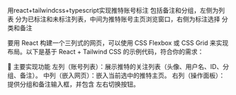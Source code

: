 用react+tailwindcss+typescript实现推特账号标注
包括备注和分组，左侧为列表 分为已标注和未标注列表，中间为推特账号主页浏览窗口，右侧为标注选择 分类和备注

要用 React 构建一个三列式的网页，可以使用 CSS Flexbox 或 CSS Grid 来实现布局。以下是基于 React + Tailwind CSS 的示例代码，符合你的需求：

📌 主要实现功能
左列（账号列表）：展示推特的关注列表（头像、用户名、ID、分组、备注）。
中列（嵌入网页）：嵌入当前选中的推特主页。
右列（操作面板）：提供分组和备注输入框，并包含 左右切换按钮。
